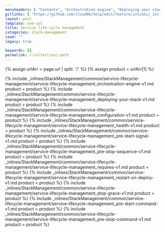 ```yaml
---
menuheaders: [ "Contents", "Orchestration engine", "Deploying your stack", "Configuration", "Health", "Pre-start signal", "Pre-stop sequence", "Requires", "Restart on deploy", "Stop grace", "Post-start command", "Pre-stop command" ]
gitlinks: [ "https://github.com/cloud66/help/edit/feature/inlines/_includes/_inlines/StackManagement/common/service-lifecycle-management/service-lifecycle-management_contents-v1.md", "https://github.com/cloud66/help/edit/feature/inlines/_includes/_inlines/StackManagement/common/service-lifecycle-management/service-lifecycle-management_orchestration-engine-v1.md", "https://github.com/cloud66/help/edit/feature/inlines/_includes/_inlines/StackManagement/common/service-lifecycle-management/service-lifecycle-management_deploying-your-stack-v1.md", "https://github.com/cloud66/help/edit/feature/inlines/_includes/_inlines/StackManagement/common/service-lifecycle-management/service-lifecycle-management_configuration-v1.md", "https://github.com/cloud66/help/edit/feature/inlines/_includes/_inlines/StackManagement/common/service-lifecycle-management/service-lifecycle-management_health-v1.md", "https://github.com/cloud66/help/edit/feature/inlines/_includes/_inlines/StackManagement/common/service-lifecycle-management/service-lifecycle-management_pre-start-signal-v1.md", "https://github.com/cloud66/help/edit/feature/inlines/_includes/_inlines/StackManagement/common/service-lifecycle-management/service-lifecycle-management_pre-stop-sequence-v1.md", "https://github.com/cloud66/help/edit/feature/inlines/_includes/_inlines/StackManagement/common/service-lifecycle-management/service-lifecycle-management_requires-v1.md", "https://github.com/cloud66/help/edit/feature/inlines/_includes/_inlines/StackManagement/common/service-lifecycle-management/service-lifecycle-management_restart-on-deploy-v1.md", "https://github.com/cloud66/help/edit/feature/inlines/_includes/_inlines/StackManagement/common/service-lifecycle-management/service-lifecycle-management_stop-grace-v1.md", "https://github.com/cloud66/help/edit/feature/inlines/_includes/_inlines/StackManagement/common/service-lifecycle-management/service-lifecycle-management_pre-start-command-v1.md", "https://github.com/cloud66/help/edit/feature/inlines/_includes/_inlines/StackManagement/common/service-lifecycle-management/service-lifecycle-management_pre-stop-command-v1.md" ]
layout: post
template: one-col
title: Service life-cycle management
categories: stack-management
lead: ""
legacy: true

keywords: []
permalink: /:collection/:path
---
```


{% assign urlArr = page.url | split: '/' %}
{% assign product = urlArr[1] %}


<a name="2"></a>{% include _inlines/StackManagement/common/service-lifecycle-management/service-lifecycle-management_orchestration-engine-v1.md  product = product %}
<a name="3"></a>{% include _inlines/StackManagement/common/service-lifecycle-management/service-lifecycle-management_deploying-your-stack-v1.md  product = product %}
<a name="4"></a>{% include _inlines/StackManagement/common/service-lifecycle-management/service-lifecycle-management_configuration-v1.md  product = product %}
<a name="5"></a>{% include _inlines/StackManagement/common/service-lifecycle-management/service-lifecycle-management_health-v1.md  product = product %}
<a name="6"></a>{% include _inlines/StackManagement/common/service-lifecycle-management/service-lifecycle-management_pre-start-signal-v1.md  product = product %}
<a name="7"></a>{% include _inlines/StackManagement/common/service-lifecycle-management/service-lifecycle-management_pre-stop-sequence-v1.md  product = product %}
<a name="8"></a>{% include _inlines/StackManagement/common/service-lifecycle-management/service-lifecycle-management_requires-v1.md  product = product %}
<a name="9"></a>{% include _inlines/StackManagement/common/service-lifecycle-management/service-lifecycle-management_restart-on-deploy-v1.md  product = product %}
<a name="10"></a>{% include _inlines/StackManagement/common/service-lifecycle-management/service-lifecycle-management_stop-grace-v1.md  product = product %}
<a name="11"></a>{% include _inlines/StackManagement/common/service-lifecycle-management/service-lifecycle-management_pre-start-command-v1.md  product = product %}
<a name="12"></a>{% include _inlines/StackManagement/common/service-lifecycle-management/service-lifecycle-management_pre-stop-command-v1.md  product = product %}
